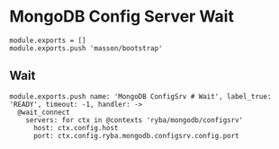 
# MongoDB Config Server Wait

    module.exports = []
    module.exports.push 'masson/bootstrap'

## Wait

    module.exports.push name: 'MongoDB ConfigSrv # Wait', label_true: 'READY', timeout: -1, handler: ->
      @wait_connect
        servers: for ctx in @contexts 'ryba/mongodb/configsrv'
          host: ctx.config.host
          port: ctx.config.ryba.mongodb.configsrv.config.port